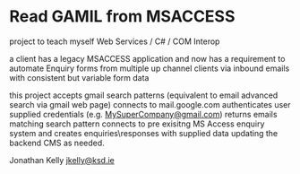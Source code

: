 # Read GAMIL from MSACCESS 
project to teach myself
Web Services / C# / COM Interop	

a client has a legacy MSACCESS application and now has a requirement to automate Enquiry forms from multiple up channel clients via 
inbound emails with consistent but variable form data

this project 
accepts gmail search patterns (equivalent to email advanced search via gmail web page)
connects to mail.google.com
authenticates user supplied credentials (e.g. MySuperCompany@gmail.com)
returns emails matching search pattern
connects to pre exisitng MS Access enquiry system 
and creates enquiries\responses with supplied data
updating the backend CMS as needed.

Jonathan Kelly
jkelly@ksd.ie

